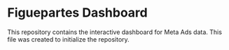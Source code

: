 # Figuepartes Dashboard

This repository contains the interactive dashboard for Meta Ads data. This file was created to initialize the repository.
